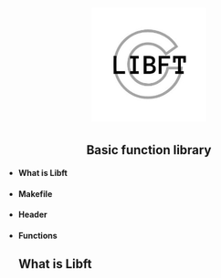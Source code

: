 <h1 align="center">
  <img src=./C.jpg widht="200" height="200">
</h1>
<h2 align="center">Basic function library</h2>
<ul>
  <li>
    <h4>What is Libft</h4>
  </li>
  
  <li>
    <h4>Makefile</h4>
  </li>
  
  <li>
    <h4>Header</h4>
  </li>
  
  <li>
    <h4>Functions</h4>
  </li>
  <h2>What is Libft</h2>
  <p>
  </p>
</ul>

